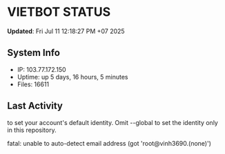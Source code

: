 # VIETBOT STATUS
**Updated**: Fri Jul 11 12:18:27 PM +07 2025

## System Info
- IP: 103.77.172.150
- Uptime: up 5 days, 16 hours, 5 minutes
- Files: 16611

## Last Activity

to set your account's default identity.
Omit --global to set the identity only in this repository.

fatal: unable to auto-detect email address (got 'root@vinh3690.(none)')
